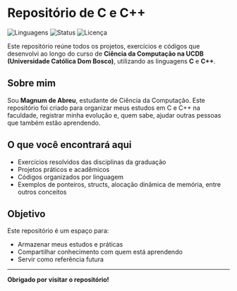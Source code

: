# Repositório de C e C++

![Linguagens](https://img.shields.io/badge/Linguagens-C%20%7C%20C%2B%2B-blue)
![Status](https://img.shields.io/badge/Status-Em%20Desenvolvimento-yellow)
![Licença](https://img.shields.io/badge/Licença-MIT-green)

Este repositório reúne todos os projetos, exercícios e códigos que desenvolvi ao longo do curso de **Ciência da Computação na UCDB (Universidade Católica Dom Bosco)**, utilizando as linguagens **C** e **C++**.

## Sobre mim

Sou **Magnum de Abreu**, estudante de Ciência da Computação. Este repositório foi criado para organizar meus estudos em C e C++ na faculdade, registrar minha evolução e, quem sabe, ajudar outras pessoas que também estão aprendendo.

## O que você encontrará aqui

- Exercícios resolvidos das disciplinas da graduação
- Projetos práticos e acadêmicos
- Códigos organizados por linguagem
- Exemplos de ponteiros, structs, alocação dinâmica de memória, entre outros conceitos 

## Objetivo

Este repositório é um espaço para:

- Armazenar meus estudos e práticas
- Compartilhar conhecimento com quem está aprendendo
- Servir como referência futura

---

**Obrigado por visitar o repositório!**